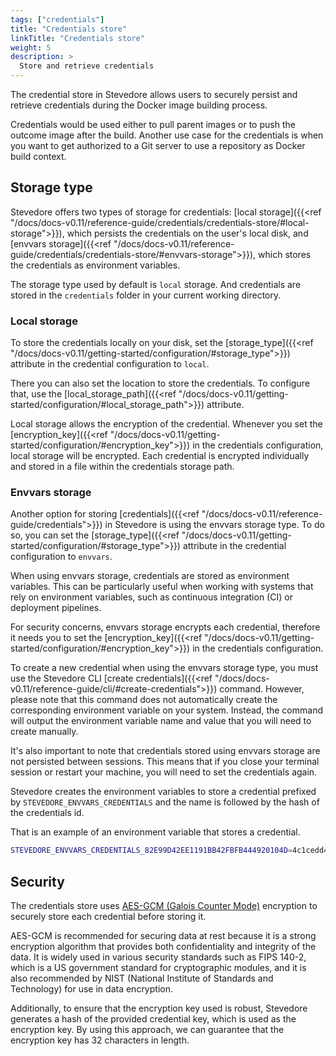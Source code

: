 ```yaml
---
tags: ["credentials"]
title: "Credentials store"
linkTitle: "Credentials store"
weight: 5
description: >
  Store and retrieve credentials
---
```


The credential store in Stevedore allows users to securely persist and retrieve credentials during the Docker image building process.

Credentials would be used either to pull parent images or to push the outcome image after the build. Another use case for the credentials is when you want to get authorized to a Git server to use a repository as Docker build context.

## Storage type
Stevedore offers two types of storage for credentials: [local storage]({{<ref "/docs/docs-v0.11/reference-guide/credentials/credentials-store/#local-storage">}}), which persists the credentials on the user's local disk, and [envvars storage]({{<ref "/docs/docs-v0.11/reference-guide/credentials/credentials-store/#envvars-storage">}}), which stores the credentials as environment variables.

The storage type used by default is `local` storage. And credentials are stored in the `credentials` folder in your current working directory.

### Local storage
To store the credentials locally on your disk, set the [storage_type]({{<ref "/docs/docs-v0.11/getting-started/configuration/#storage_type">}}) attribute in the credential configuration to `local`.

There you can also set the location to store the credentials. To configure that, use the [local_storage_path]({{<ref "/docs/docs-v0.11/getting-started/configuration/#local_storage_path">}}) attribute.

Local storage allows the encryption of the credential. Whenever you set the [encryption_key]({{<ref "/docs/docs-v0.11/getting-started/configuration/#encryption_key">}}) in the credentials configuration, local storage will be encrypted. Each credential is encrypted individually and stored in a file within the credentials storage path.

### Envvars storage
Another option for storing [credentials]({{<ref "/docs/docs-v0.11/reference-guide/credentials">}}) in Stevedore is using the envvars storage type. To do so, you can set the [storage_type]({{<ref "/docs/docs-v0.11/getting-started/configuration/#storage_type">}}) attribute in the credential configuration to `envvars`.

When using envvars storage, credentials are stored as environment variables. This can be particularly useful when working with systems that rely on environment variables, such as continuous integration (CI) or deployment pipelines.

For security concerns, envvars storage encrypts each credential, therefore it needs you to set the [encryption_key]({{<ref "/docs/docs-v0.11/getting-started/configuration/#encryption_key">}}) in the credentials configuration.

To create a new credential when using the envvars storage type, you must use the Stevedore CLI [create credentials]({{<ref "/docs/docs-v0.11/reference-guide/cli/#create-credentials">}}) command. However, please note that this command does not automatically create the corresponding environment variable on your system. Instead, the command will output the environment variable name and value that you will need to create manually.

It's also important to note that credentials stored using envvars storage are not persisted between sessions. This means that if you close your terminal session or restart your machine, you will need to set the credentials again.

Stevedore creates the environment variables to store a credential prefixed by  `STEVEDORE_ENVVARS_CREDENTIALS` and the name is followed by the hash of the credentials id.

That is an example of an environment variable that stores a credential.
```sh
STEVEDORE_ENVVARS_CREDENTIALS_82E99D42EE1191BB42FBFB444920104D=4c1cedd441cd45f8aca66d6e9bfc81...
```

## Security
The credentials store uses [AES-GCM (Galois Counter Mode)](https://en.wikipedia.org/wiki/Galois/Counter_Mode) encryption to securely store each credential before storing it. 

AES-GCM is recommended for securing data at rest because it is a strong encryption algorithm that provides both confidentiality and integrity of the data. It is widely used in various security standards such as FIPS 140-2, which is a US government standard for cryptographic modules, and it is also recommended by NIST (National Institute of Standards and Technology) for use in data encryption.

Additionally, to ensure that the encryption key used is robust, Stevedore generates a hash of the provided credential key, which is used as the encryption key. By using this approach, we can guarantee that the encryption key has 32 characters in length.